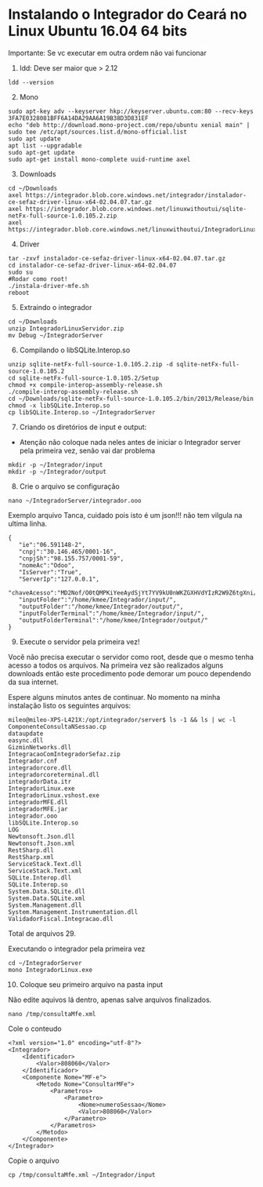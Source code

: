 Instalando o Integrador do Ceará no Linux Ubuntu 16.04 64 bits
==============================================================

Importante: Se vc executar em outra ordem não vai funcionar

1. ldd: Deve ser maior que > 2.12

```
ldd --version
```

2. Mono

```
sudo apt-key adv --keyserver hkp://keyserver.ubuntu.com:80 --recv-keys 3FA7E0328081BFF6A14DA29AA6A19B38D3D831EF
echo "deb http://download.mono-project.com/repo/ubuntu xenial main" | sudo tee /etc/apt/sources.list.d/mono-official.list
sudo apt update
apt list --upgradable
sudo apt-get update
sudo apt-get install mono-complete uuid-runtime axel
```

3. Downloads

```
cd ~/Downloads
axel https://integrador.blob.core.windows.net/integrador/instalador-ce-sefaz-driver-linux-x64-02.04.07.tar.gz
axel https://integrador.blob.core.windows.net/linuxwithoutui/sqlite-netFx-full-source-1.0.105.2.zip
axel https://integrador.blob.core.windows.net/linuxwithoutui/IntegradorLinuxServidor.zip
```

4. Driver

```
tar -zxvf instalador-ce-sefaz-driver-linux-x64-02.04.07.tar.gz
cd instalador-ce-sefaz-driver-linux-x64-02.04.07
sudo su
#Rodar como root!
./instala-driver-mfe.sh
reboot
```

5. Extraindo o integrador

```
cd ~/Downloads
unzip IntegradorLinuxServidor.zip
mv Debug ~/IntegradorServer
```

6. Compilando o libSQLite.Interop.so
```
unzip sqlite-netFx-full-source-1.0.105.2.zip -d sqlite-netFx-full-source-1.0.105.2
cd sqlite-netFx-full-source-1.0.105.2/Setup
chmod +x compile-interop-assembly-release.sh
./compile-interop-assembly-release.sh
cd ~/Downloads/sqlite-netFx-full-source-1.0.105.2/bin/2013/Release/bin
chmod -x libSQLite.Interop.so
cp libSQLite.Interop.so ~/IntegradorServer
```

7. Criando os diretórios de input e output:
- Atenção não coloque nada neles antes de iniciar o Integrador server pela primeira vez, senão vai dar problema

```
mkdir -p ~/Integrador/input
mkdir -p ~/Integrador/output
```

8. Crie o arquivo se configuração
```
nano ~/IntegradorServer/integrador.ooo
```

Exemplo arquivo Tanca, cuidado pois isto é um json!!! não tem vilgula na ultima linha.

```
{
   "ie":"06.591148-2",
   "cnpj":"30.146.465/0001-16",
   "cnpjSh":"98.155.757/0001-59",
   "nomeAc":"Odoo",
   "IsServer":"True",
   "ServerIp":"127.0.0.1",
   "chaveAcesso":"MD2Nof/O0tQMPKiYeeAydSjYt7YV9kU0nWKZGXHVdYIzR2W9Z6tgXni/Y5bnjmUAk8MkqlBJIiOOIskKCjJ086k7vAP0EU5cBRYj/nzHUiRdu9AVD7WRfVs00BDyb5fsnnKg7gAXXH6SBgCxG9yjAkxJ0l2E2idsWBAJ5peQEBZqtHytRUC+FLaSfd3+66QNxIBlDwQIRzUGPaU6fvErVDSfMUf8WpkwnPz36fCQnyLypqe/5mbox9pt3RCbbXcYqnR/4poYGr9M9Kymj4/PyX9xGeiXwbgzOOHNIU5M/aAs0rulXz948bZla0eXABgEcp6mDkTzweLPZTbmOhX+eA==",
   "inputFolder":"/home/kmee/Integrador/input/",
   "outputFolder":"/home/kmee/Integrador/output/",
   "inputFolderTerminal":"/home/kmee/Integrador/input/",
   "outputFolderTerminal":"/home/kmee/Integrador/output/"
}
```

9. Execute o servidor pela primeira vez!

Você não precisa executar o servidor como root, desde que o mesmo tenha acesso a todos os arquivos. Na primeira vez são realizados alguns downloads então este procedimento pode demorar um pouco dependendo da sua internet.

Espere alguns minutos antes de continuar. No momento na minha instalação listo os seguintes arquivos:

```
mileo@mileo-XPS-L421X:/opt/integrador/server$ ls -1 && ls | wc -l
ComponenteConsultaNSessao.cp
dataupdate
easync.dll
GizminNetworks.dll
IntegracaoComIntegradorSefaz.zip
Integrador.cnf
integradorcore.dll
integradorcoreterminal.dll
integradorData.itr
IntegradorLinux.exe
IntegradorLinux.vshost.exe
integradorMFE.dll
integradorMFE.jar
integrador.ooo
libSQLite.Interop.so
LOG
Newtonsoft.Json.dll
Newtonsoft.Json.xml
RestSharp.dll
RestSharp.xml
ServiceStack.Text.dll
ServiceStack.Text.xml
SQLite.Interop.dll
SQLite.Interop.so
System.Data.SQLite.dll
System.Data.SQLite.xml
System.Management.dll
System.Management.Instrumentation.dll
ValidadorFiscal.Integracao.dll
```

Total de arquivos 29.

Executando o integrador pela primeira vez

```
cd ~/IntegradorServer
mono IntegradorLinux.exe
```

10. Coloque seu primeiro arquivo na pasta input

Não edite aquivos lá dentro, apenas salve arquivos finalizados.

```
nano /tmp/consultaMfe.xml
```

Cole o conteudo

```
<?xml version="1.0" encoding="utf-8"?>
<Integrador>
    <Identificador>
        <Valor>808060</Valor>
    </Identificador>
    <Componente Nome="MF-e">
        <Metodo Nome="ConsultarMFe">
            <Parametros>
                <Parametro>
                    <Nome>numeroSessao</Nome>
                    <Valor>808060</Valor>
                </Parametro>
            </Parametros>
        </Metodo>
    </Componente>
</Integrador>
```
Copie o arquivo
```
cp /tmp/consultaMfe.xml ~/Integrador/input
```
